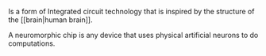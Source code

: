 Is a form of Integrated circuit technology that is inspired by the structure of the [[brain|human brain]].

A neuromorphic chip is any device that uses physical artificial neurons to do computations. 
